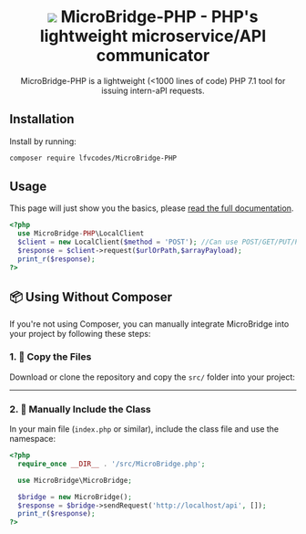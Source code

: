 <h1 align="center">
  <a href="https://skillicons.dev"><img src="https://skillicons.dev/icons?i=php&perline=15" /></a>
  MicroBridge-PHP - PHP's lightweight microservice/API communicator
</h1>

<div align="center">
  MicroBridge-PHP is a lightweight (<1000 lines of code) PHP 7.1 tool for issuing intern-aPI requests.
</div>

## Installation

Install by running:

```bash
composer require lfvcodes/MicroBridge-PHP
```

## Usage

This page will just show you the basics, please [read the full documentation](doc/).

```php
<?php
  use MicroBridge-PHP\LocalClient
  $client = new LocalClient($method = 'POST'); //Can use POST/GET/PUT/PATCH/DELETE
  $response = $client->request($urlOrPath,$arrayPayload);
  print_r($response);
?>
```

## 📦 Using Without Composer

If you're not using Composer, you can manually integrate MicroBridge into your project by following these steps:

### 1. 📁 Copy the Files

Download or clone the repository and copy the `src/` folder into your project:

---

### 2. 📄 Manually Include the Class

In your main file (`index.php` or similar), include the class file and use the namespace:

```php
<?php
  require_once __DIR__ . '/src/MicroBridge.php';

  use MicroBridge\MicroBridge;

  $bridge = new MicroBridge();
  $response = $bridge->sendRequest('http://localhost/api', []);
  print_r($response);
?>

```

